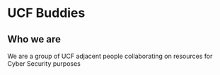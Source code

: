 # UCF Buddies

## Who we are
We are a group of UCF adjacent people collaborating on resources for Cyber Security purposes
